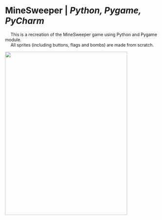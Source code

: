 # MineSweeper | _Python, Pygame, PyCharm_

&emsp; This is a recreation of the MineSweeper game using Python and Pygame module. <br />
&emsp; All sprites (including buttons, flags and bombs) are made from scratch. <br />

<p>
  <img align = "left" width="400" height="533" src="https://github.com/Razvan48/MineSweeper-written-in-Python/blob/main/MineSweeperDemo.gif">
</p>


